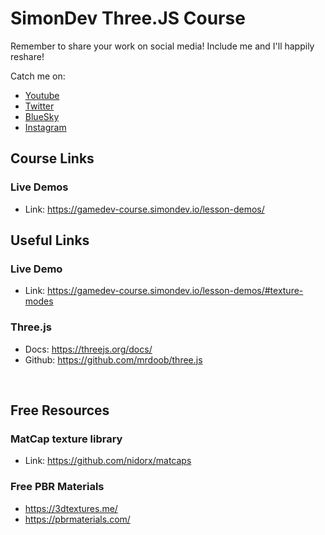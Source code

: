 # SimonDev Three.JS Course

Remember to share your work on social media! Include me and I'll happily reshare!

Catch me on:

- [Youtube](https://www.youtube.com/@simondev758)
- [Twitter](https://x.com/iced_coffee_dev)
- [BlueSky](https://bsky.app/profile/simondev.bsky.social)
- [Instagram](https://www.instagram.com/beer_and_code/)

## Course Links

### Live Demos
- Link: https://gamedev-course.simondev.io/lesson-demos/

## Useful Links

### Live Demo
- Link: https://gamedev-course.simondev.io/lesson-demos/#texture-modes

### Three.js
- Docs: https://threejs.org/docs/
- Github: https://github.com/mrdoob/three.js

<br/>

## Free Resources

### MatCap texture library
- Link: https://github.com/nidorx/matcaps

### Free PBR Materials
- https://3dtextures.me/
- https://pbrmaterials.com/